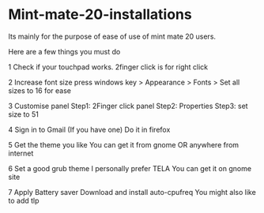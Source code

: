 # Mint-mate-20-installations
Its mainly for the purpose of ease of use of mint mate 20 users.

Here are a few things you must do

1 Check if your touchpad works.
  2finger click is for right click
  
2 Increase font size
  press windows key > Appearance > Fonts > Set all sizes to 16 for ease
  
3 Customise panel
  Step1: 2Finger click panel
  Step2: Properties
  Step3: set size to 51
  
4 Sign in to Gmail (If you have one)
  Do it in firefox
  
5 Get the theme you like 
  You can get it from gnome 
        OR
  anywhere from internet
  
6 Set a good grub theme 
  I personally prefer
    TELA
  You can get it on gnome site  
  
7 Apply Battery saver
  Download and install auto-cpufreq
  You might also like to add tlp
